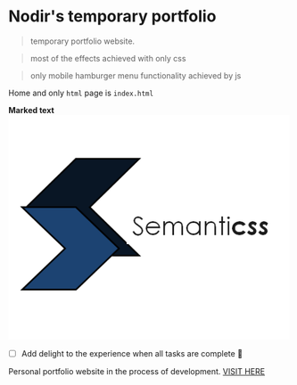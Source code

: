 # Nodir's temporary portfolio
> temporary portfolio website.

> most of the effects achieved with only css 

> only mobile hamburger menu functionality achieved by js 


Home and only ``` html ``` page is `index.html`


**Marked text**
![This is an image](https://github.com/Nodir-any/NodIr/blob/main/Semanticss_bluescale.png)
- [ ] Add delight to the experience when all tasks are complete :tada:




Personal portfolio website in the process of development. <a href="https://nodir-any.github.io/NodIr/">VISIT HERE</a>

